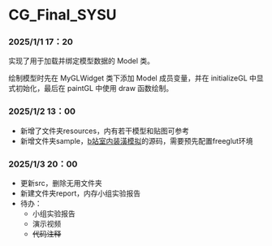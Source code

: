 # CG_Final_SYSU

### 2025/1/1 17：20
实现了用于加载并绑定模型数据的 Model 类。

绘制模型时先在 MyGLWidget 类下添加 Model 成员变量，并在 initializeGL 中显式初始化，最后在 paintGL 中使用 draw 函数绘制。

### 2025/1/2 13：00

- 新增了文件夹resources，内有若干模型和贴图可参考
- 新增文件夹sample，[b站室内装潢模拟](https://www.bilibili.com/video/BV13v4y1f7X4/?spm_id_from=333.337.search-card.all.click&vd_source=11fd0556160bb5cc3994fd10610c3d4d)的源码，需要预先配置freeglut环境

### 2025/1/3 20：00

- 更新src，删除无用文件夹
- 新建文件夹report，内存小组实验报告
- 待办：
  - 小组实验报告
  - 演示视频
  - ~~代码注释~~
